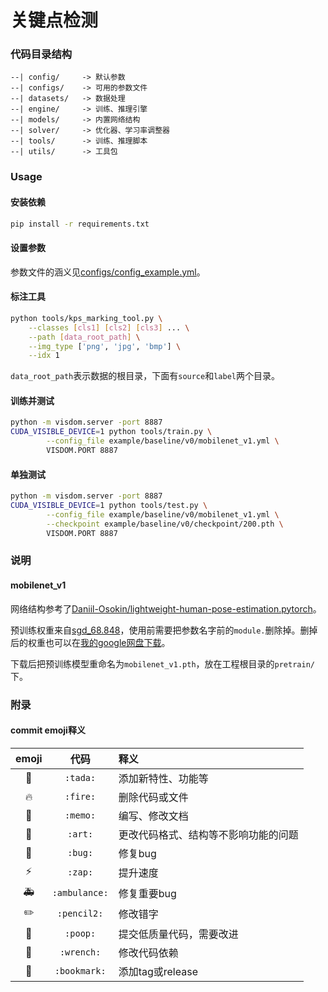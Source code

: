 # 关键点检测

### 代码目录结构

```text
--| config/     -> 默认参数
--| configs/    -> 可用的参数文件
--| datasets/   -> 数据处理
--| engine/     -> 训练、推理引擎
--| models/     -> 内置网络结构
--| solver/     -> 优化器、学习率调整器
--| tools/      -> 训练、推理脚本
--| utils/      -> 工具包
```

### Usage

#### 安装依赖

```sh
pip install -r requirements.txt
```

#### 设置参数

参数文件的涵义见[configs/config_example.yml](configs/config_example.yml)。

#### 标注工具

```sh
python tools/kps_marking_tool.py \
    --classes [cls1] [cls2] [cls3] ... \
    --path [data_root_path] \
    --img_type ['png', 'jpg', 'bmp'] \
    --idx 1
```

`data_root_path`表示数据的根目录，下面有`source`和`label`两个目录。

#### 训练并测试

```sh
python -m visdom.server -port 8887
CUDA_VISIBLE_DEVICE=1 python tools/train.py \
        --config_file example/baseline/v0/mobilenet_v1.yml \
        VISDOM.PORT 8887
```

#### 单独测试
```sh
python -m visdom.server -port 8887
CUDA_VISIBLE_DEVICE=1 python tools/test.py \
        --config_file example/baseline/v0/mobilenet_v1.yml \
        --checkpoint example/baseline/v0/checkpoint/200.pth \
        VISDOM.PORT 8887
```

### 说明

#### mobilenet_v1

网络结构参考了[Daniil-Osokin/lightweight-human-pose-estimation.pytorch](https://github.com/Daniil-Osokin/lightweight-human-pose-estimation.pytorch)。

预训练权重来自[sgd_68.848](https://github.com/marvis/pytorch-mobilenet)，使用前需要把参数名字前的`module.`删除掉。删掉后的权重也可以在[我的google网盘下载](https://drive.google.com/file/d/1EYHq40eTpk5FeWxaMrFS4BHxndoZAOKj/view?usp=sharing)。

下载后把预训练模型重命名为`mobilenet_v1.pth`，放在工程根目录的`pretrain/`下。

### 附录

#### commit emoji释义

|    emoji    |     代码      | 释义                                 |
| :---------: | :-----------: | :----------------------------------- |
|   :tada:    |   `:tada:`    | 添加新特性、功能等                   |
|   :fire:    |   `:fire:`    | 删除代码或文件                       |
|   :memo:    |   `:memo:`    | 编写、修改文档                       |
|    :art:    |    `:art:`    | 更改代码格式、结构等不影响功能的问题 |
|    :bug:    |    `:bug:`    | 修复bug                              |
|    :zap:    |    `:zap:`    | 提升速度                             |
| :ambulance: | `:ambulance:` | 修复重要bug                          |
|  :pencil2:  |  `:pencil2:`  | 修改错字                             |
|   :poop:    |   `:poop:`    | 提交低质量代码，需要改进             |
|  :wrench:   |  `:wrench:`   | 修改代码依赖                         |
| :bookmark:  | `:bookmark:`  | 添加tag或release                     |

